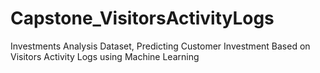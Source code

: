 # Capstone_VisitorsActivityLogs
Investments Analysis Dataset, Predicting Customer Investment Based on Visitors Activity Logs using Machine Learning
